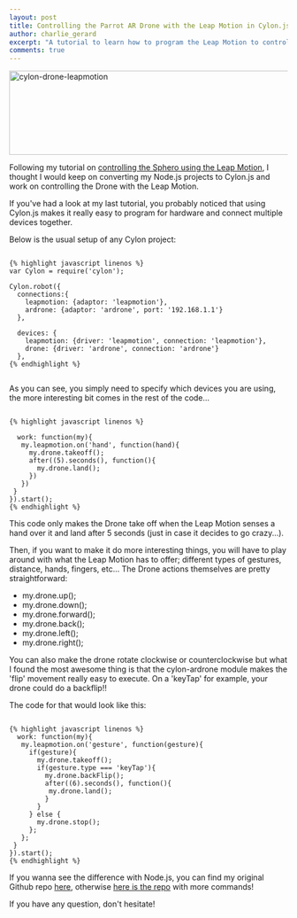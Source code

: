 ```yaml
---
layout: post
title: Controlling the Parrot AR Drone with the Leap Motion in Cylon.js
author: charlie_gerard
excerpt: "A tutorial to learn how to program the Leap Motion to control the Parrot AR Drone using Cylon.js"
comments: true
---
```


<a href="https://charliegerard.files.wordpress.com/2015/01/cylonjs-drone-leapmotion.png"><img class="aligncenter size-large wp-image-85" src="https://charliegerard.files.wordpress.com/2015/01/cylonjs-drone-leapmotion.png?w=660" alt="cylon-drone-leapmotion" width="660" height="152" /></a>

Following my tutorial on <a href="https://charliegerard.wordpress.com/2015/01/12/sphero-leap-motion-cylon-js/" target="_blank">controlling the Sphero using the Leap Motion</a>, I thought I would keep on converting my Node.js projects to Cylon.js and work on controlling the Drone with the Leap Motion.

If you've had a look at my last tutorial, you probably noticed that using Cylon.js makes it really easy to program for hardware and connect multiple devices together.

Below is the usual setup of any Cylon project:

<pre><code>
{% highlight javascript linenos %}
var Cylon = require('cylon');

Cylon.robot({
  connections:{
    leapmotion: {adaptor: 'leapmotion'},
    ardrone: {adaptor: 'ardrone', port: '192.168.1.1'}
  },

  devices: {
    leapmotion: {driver: 'leapmotion', connection: 'leapmotion'},
    drone: {driver: 'ardrone', connection: 'ardrone'}
  },
{% endhighlight %}
 </code></pre>
As you can see, you simply need to specify which devices you are using, the more interesting bit comes in the rest of the code...
<pre><code>
{% highlight javascript linenos %}

  work: function(my){
   my.leapmotion.on('hand', function(hand){
     my.drone.takeoff();
     after((5).seconds(), function(){
       my.drone.land();
     })
   })
 }
}).start();
{% endhighlight %}
</code></pre>

This code only makes the Drone take off when the Leap Motion senses a hand over it and land after 5 seconds (just in case it decides to go crazy...).

Then, if you want to make it do more interesting things, you will have to play around with what the Leap Motion has to offer; different types of gestures, distance, hands, fingers, etc... The Drone actions themselves are pretty straightforward:
<ul>
  <li>my.drone.up();</li>
  <li>my.drone.down();</li>
  <li>my.drone.forward();</li>
  <li>my.drone.back();</li>
  <li>my.drone.left();</li>
  <li>my.drone.right();</li>
</ul>
You can also make the drone rotate clockwise or counterclockwise but what I found the most awesome thing is that the cylon-ardrone module makes the 'flip' movement really easy to execute. On a 'keyTap' for example, your drone could do a backflip!!

The code for that would look like this:

<pre><code>
{% highlight javascript linenos %}
  work: function(my){
   my.leapmotion.on('gesture', function(gesture){
     if(gesture){
       my.drone.takeoff();
       if(gesture.type === 'keyTap'){
         my.drone.backFlip();
         after((6).seconds(), function(){
          my.drone.land();
         }
       }
     } else {
       my.drone.stop();
     };
   };
 }
}).start();
{% endhighlight %}
</code></pre>

If you wanna see the difference with Node.js, you can find my original Github repo <a href="https://github.com/charliegerard/leap_drone" target="_blank">here</a>, otherwise <a href="https://github.com/charliegerard/cylon-projects/tree/master/cylon-drone-leapmotion" target="_blank">here is the repo</a> with more commands!

If you have any question, don't hesitate!